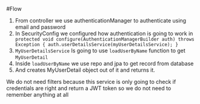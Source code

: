 #Flow

1. From controller we use authenticationManager to authenticate using email and password
2. In SecurityConfig we configured how authentication is going to work in ``` protected void configure(AuthenticationManagerBuilder auth) throws Exception {
   auth.userDetailsService(myUserDetailsService);
   }```
3. ```MyUserDetailsService``` Is going to use ```loadUserByName``` function to get ```MyUserDetail```
4. Inside ```loadUserByName``` we use repo and jpa to get record from database
5. And creates MyUserDetail object out of it and returns it.

We do not need filters because this service is only going to check if credentials are right and return a JWT token so we do not need to remember anything at all
